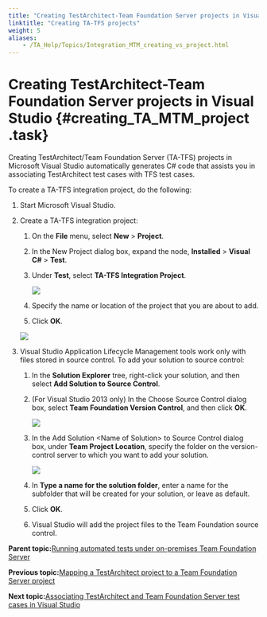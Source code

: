```yaml
--- 
title: "Creating TestArchitect-Team Foundation Server projects in Visual Studio"
linktitle: "Creating TA-TFS projects"
weight: 5
aliases: 
    - /TA_Help/Topics/Integration_MTM_creating_vs_project.html
---
```

# Creating TestArchitect-Team Foundation Server projects in Visual Studio {#creating_TA_MTM_project .task}

Creating TestArchitect/Team Foundation Server \(TA-TFS\) projects in Microsoft Visual Studio automatically generates C\# code that assists you in associating TestArchitect test cases with TFS test cases.

To create a TA-TFS integration project, do the following:

1.  Start Microsoft Visual Studio.

2.  Create a TA-TFS integration project:

    1.  On the **File** menu, select **New** \> **Project**.

    2.  In the New Project dialog box, expand the node, **Installed** \> **Visual C\#** \> **Test**.

    3.  Under **Test**, select **TA-TFS Integration Project**.

        ![](../Images/TA_TFS_projects.png)

    4.  Specify the name or location of the project that you are about to add.

    5.  Click **OK**.

    ![](../Images/TA_MTM_project.png)

3.  Visual Studio Application Lifecycle Management tools work only with files stored in source control. To add your solution to source control:

    1.  In the **Solution Explorer** tree, right-click your solution, and then select **Add Solution to Source Control**.

    2.  \(For Visual Studio 2013 only\) In the Choose Source Control dialog box, select **Team Foundation Version Control**, and then click **OK**.

        ![](../Images/VS_Choose_Source_Control_dlg.png)

    3.  In the Add Solution <Name of Solution\> to Source Control dialog box, under **Team Project Location**, specify the folder on the version-control server to which you want to add your solution.

        ![](../Images/MTM_VS_add_solution.png)

    4.  In **Type a name for the solution folder**, enter a name for the subfolder that will be created for your solution, or leave as default.

    5.  Click **OK**.

    6.  Visual Studio will add the project files to the Team Foundation source control.


**Parent topic:**[Running automated tests under on-premises Team Foundation Server](../../TA_Help/Topics/ug_MTM_test_execution.html)

**Previous topic:**[Mapping a TestArchitect project to a Team Foundation Server project](../../TA_Help/Topics/Integration_MTM_map_proj_COPY.html)

**Next topic:**[Associating TestArchitect and Team Foundation Server test cases in Visual Studio](../../TA_Help/Topics/ug_MTM_associate.html)

